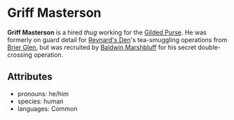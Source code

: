 # Griff Masterson

**Griff Masterson** is a hired _thug_ working for the [Gilded Purse](../../../../organizations/gilded-purse). He was formerly on guard detail for [Reynard's Den](../../../../organizations/reynards-den)'s tea-smuggling operations from [Brier Glen](../../brier-glen), but was recruited by [Baldwin Marshbluff](../baldwin-marshbluff) for his secret double-crossing operation.

## Attributes

- pronouns: he/him
- species: human
- languages: Common
